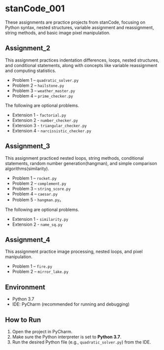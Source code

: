 # stanCode_001
These assignments are practice projects from stanCode, focusing on Python syntax, nested structures, variable assignment and reassignment, string methods, and basic image pixel manipulation.

## Assignment_2  
This assignment practices indentation differences, loops, nested structures, and conditional statements, along with concepts like variable reassignment and computing statistics.
- Problem 1 – `quadratic_solver.py`
- Problem 2 – `hailstone.py`
- Problem 3 – `weather_master.py`
- Problem 4 – `prime_checker.py`

The following are optional problems.
- Extension 1 - `factorial.py`
- Extension 2 - `number_checker.py`
- Extension 3 - `triangular_checker.py`
- Extension 4 - `narcissistic_checker.py`

## Assignment_3  
This assignment practiced nested loops, string methods, conditional statements, random number generation(hangman), and simple comparison algorithms(similarity).
- Problem 1 – `rocket.py`
- Problem 2 – `complement.py`
- Problem 3 – `string_score.py`
- Problem 4 – `caesar.py`
- Problem 5 - `hangman.py`。

The following are optional problems.
- Extension 1 - `similarity.py`
- Extension 2 - `name_sq.py`

## Assignment_4  
This assignment practice image processing, nested loops, and pixel manipulation.
- Problem 1 – `fire.py`
- Problem 2 – `mirror_lake.py`

## Environment
- Python 3.7
- IDE: PyCharm (recommended for running and debugging)

## How to Run
1. Open the project in PyCharm.
2. Make sure the Python interpreter is set to **Python 3.7**.
3. Run the desired Python file (e.g., `quadratic_solver.py`) from the IDE.
